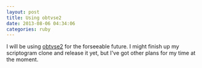 ```yaml
---
layout: post
title: Using obtvse2
date: 2013-08-06 04:34:06
categories: ruby
---
```


I will be using [obtvse2](https://github.com/natew/obtvse2) for the forseeable future. I might finish up my scriptogram clone and release it yet, but I've got other plans for my time at the moment.
